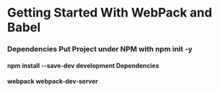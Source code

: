 # Getting Started With WebPack and Babel

### Dependencies Put Project under NPM with npm init -y

#### npm install --save-dev development Dependencies

#### webpack webpack-dev-server
